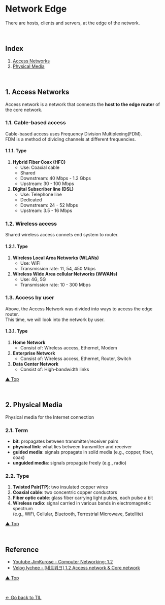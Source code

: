 # Network Edge
There are hosts, clients and servers, at the edge of the network.

<br>

## Index
1. [Access Networks](#1-access-networks)
2. [Physical Media](#2-physical-media)

<br>

## 1. Access Networks
Access network is a network that connects the **host to the edge router** of the core network.
### 1.1. Cable-based access
Cable-based access uses Frequency Division Multiplexing(FDM).  
FDM is a method of dividing channels at different frequencies.
#### 1.1.1. Type
1. **Hybrid Fiber Coax (HFC)**
    - Use: Coaxial cable
    - Shared
    - Downstream: 40 Mbps - 1.2 Gbps
    - Upstream: 30 - 100 Mbps
2. **Digital Subscriber line (DSL)**
    - Use: Telephone line
    - Dedicated
    - Downstream: 24 - 52 Mbps
    - Upstream: 3.5 - 16 Mbps
### 1.2. Wireless access
Shared wireless access connets end system to router.
#### 1.2.1. Type
1. **Wireless Local Area Networks (WLANs)**
    - Use: WiFi
    - Transmission rate: 11, 54, 450 Mbps
2. **Wireless Wide Area cellular Networks (WWANs)**
    - Use: 4G, 5G
    - Transmission rate: 10 - 300 Mbps
### 1.3. Access by user
Above, the Access Network was divided into ways to access the edge router.  
This time, we will look into the network by user.
#### 1.3.1. Type
1. **Home Network**
    - Consist of: Wireless access, Ethernet, Modem
2. **Enterprise Network**
    - Consist of: Wireless access, Ethernet, Router, Switch
3. **Data Center Network**
    - Consist of: High-bandwidth links

[▲ Top](#network-edge)

<br>

## 2. Physical Media
Physical media for the Internet connection
### 2.1. Term
- **bit**: propagates between transmitter/receiver pairs
- **physical link**: what lies between transmitter and receiver
- **guided media**: signals propagate in solid media (e.g., copper, fiber, coax)
- **unguided media**: signals propagate freely (e.g., radio)
### 2.2. Type
1. **Twisted Pair(TP)**: two insulated copper wires
2. **Coaxial cable**: two concentric copper conductors
3. **Fiber optic cable**: glass fiber carrying light pulses, each pulse a bit
4. **Wireless radio**: signal carried in various bands in electromagnetic spectrum  
(e.g., WiFi, Cellular, Bluetooth, Terrestrial Microwave, Satellite)

[▲ Top](#network-edge)

<br>

## Reference
- [Youtube JimKurose - Computer Networking: 1.2](https://youtu.be/k8NmM-hImBU)
- [Velog lychee - [네트워크] 1.2 Access network & Core network](https://velog.io/@lychee/%EB%84%A4%ED%8A%B8%EC%9B%8C%ED%81%AC-1-2.-Access-network-Core-network)

[▲ Top](#network-edge)

<br>

[← Go back to TIL](https://github.com/jeongyongs/til/)